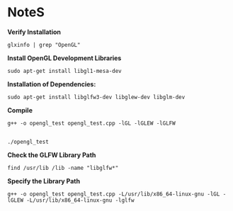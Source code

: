 # NoteS

**Verify Installation**

```
glxinfo | grep "OpenGL"
```


**Install OpenGL Development Libraries**

```
sudo apt-get install libgl1-mesa-dev
```

**Installation of Dependencies:**


```
sudo apt-get install libglfw3-dev libglew-dev libglm-dev

```

**Compile**

```
g++ -o opengl_test opengl_test.cpp -lGL -lGLEW -lGLFW


./opengl_test
```


**Check the GLFW Library Path**
```
find /usr/lib /lib -name "libglfw*" 
```

**Specify the Library Path**

```
g++ -o opengl_test opengl_test.cpp -L/usr/lib/x86_64-linux-gnu -lGL -lGLEW -L/usr/lib/x86_64-linux-gnu -lglfw
```





